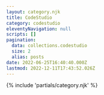 ```yaml
---
layout: category.njk
title: CodeStudio
category: codestudio
eleventyNavigation: null
scripts: []
pagination:
  data: collections.codestudio
  size: 2
  alias: posts
date: 2022-06-25T16:40:40.000Z
lastmod: 2022-12-11T17:43:52.026Z
---
```


{% include 'partials/category.njk' %}
